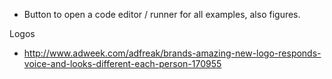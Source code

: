 - Button to open a code editor / runner for all examples, also figures.


Logos

- http://www.adweek.com/adfreak/brands-amazing-new-logo-responds-voice-and-looks-different-each-person-170955
